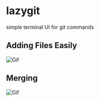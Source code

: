 # lazygit
simple terminal UI for git commands

## Adding Files Easily
![Gif](https://image.ibb.co/mmeXho/optimisedgif.gif)

## Merging
![Gif](https://image.ibb.co/iyxUTT/shortermerging.gif)
